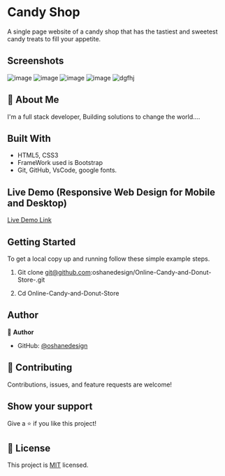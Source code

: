 # Candy Shop

A single page website of a candy shop that has the tastiest and sweetest candy treats to fill your appetite.

## Screenshots

![image](https://user-images.githubusercontent.com/40554384/151538618-2a0126da-6e02-4bba-8d95-26cb8705c914.png)
![image](https://user-images.githubusercontent.com/40554384/151539127-dd4b86c8-ff68-4ebf-921e-5e142d84e523.png)
![image](https://user-images.githubusercontent.com/40554384/151539256-20b0c327-be45-405f-ab89-d500ae27a98f.png)
![image](https://user-images.githubusercontent.com/40554384/151539354-52376d13-dd6e-409f-a265-84eadd85f748.png)
![dgfhj](https://user-images.githubusercontent.com/40554384/181591449-db821cc7-9afe-4a32-bd6d-339fe38a6e4c.JPG)


## 🚀 About Me
I'm a full stack developer, Building solutions to change the world....


## Built With

- HTML5, CSS3
- FrameWork used is Bootstrap
- Git, GitHub, VsCode, google fonts.

## Live Demo (Responsive Web Design for Mobile and Desktop)

[Live Demo Link](candy-shop.42web.io/)


## Getting Started

To get a local copy up and running follow these simple example steps.

1. Git clone git@github.com:oshanedesign/Online-Candy-and-Donut-Store-.git

2. Cd Online-Candy-and-Donut-Store


## Author

👤 **Author**

- GitHub: [@oshanedesign](https://github.com/ocrearyy)


## 🤝 Contributing

Contributions, issues, and feature requests are welcome!


## Show your support

Give a ⭐️ if you like this project!


## 📝 License

This project is [MIT](./MIT.md) licensed.



